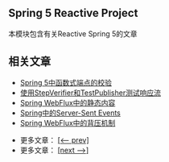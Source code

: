 ## Spring 5 Reactive Project

本模块包含有关Reactive Spring 5的文章

## 相关文章

+ [Spring 5中函数式端点的校验](http://tu-yucheng.github.io/springreactive/2023/05/13/spring-functional-endpoints-validation.html)
+ [使用StepVerifier和TestPublisher测试响应流](http://tu-yucheng.github.io/springreactive/2023/05/13/reactive-streams-step-verifier-test-publisher.html)
+ [Spring WebFlux中的静态内容](http://tu-yucheng.github.io/springreactive/2023/05/13/spring-webflux-static-content.html)
+ [Spring中的Server-Sent Events](http://tu-yucheng.github.io/springreactive/2023/05/13/spring-server-sent-events.html)
+ [Spring WebFlux中的背压机制](http://tu-yucheng.github.io/springreactive/2023/05/13/spring-webflux-backpressure.html)

- 更多文章： [[<-- prev]](../spring-5-reactive-1/README.md)
- 更多文章： [[next -->]](../spring-5-reactive-3/README.md)